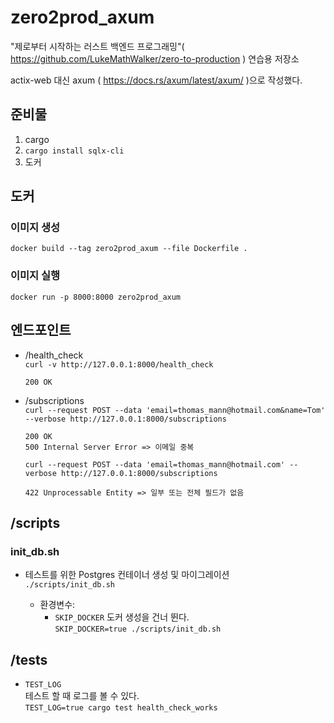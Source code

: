 # zero2prod_axum

"제로부터 시작하는 러스트 백엔드 프로그래밍"( https://github.com/LukeMathWalker/zero-to-production ) 연습용 저장소

actix-web 대신 axum ( https://docs.rs/axum/latest/axum/ )으로 작성했다.

## 준비물

1. cargo
1. `cargo install sqlx-cli`
1. 도커

## 도커

### 이미지 생성

`docker build --tag zero2prod_axum --file Dockerfile .`

### 이미지 실행

`docker run -p 8000:8000 zero2prod_axum`

## 엔드포인트

- /health_check  
   `curl -v http://127.0.0.1:8000/health_check`

      200 OK

- /subscriptions  
   `curl --request POST --data 'email=thomas_mann@hotmail.com&name=Tom' --verbose http://127.0.0.1:8000/subscriptions`

      200 OK
      500 Internal Server Error => 이메일 중복

  `curl --request POST --data 'email=thomas_mann@hotmail.com' --verbose http://127.0.0.1:8000/subscriptions`

      422 Unprocessable Entity => 일부 또는 전체 필드가 없음

## /scripts

### init_db.sh

- 테스트를 위한 Postgres 컨테이너 생성 및 마이그레이션  
  `./scripts/init_db.sh`

  - 환경변수:
    - `SKIP_DOCKER`
      도커 생성을 건너 뛴다.  
       `SKIP_DOCKER=true ./scripts/init_db.sh`

## /tests

- `TEST_LOG`  
  테스트 할 때 로그를 볼 수 있다.  
   `TEST_LOG=true cargo test health_check_works`
